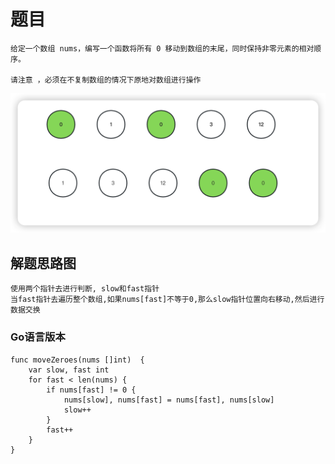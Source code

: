 <!--
 * @Date: 2023-03-01 14:51:09
 * @Author: Bruce
 * @Description: 
-->
# 题目

```
给定一个数组 nums，编写一个函数将所有 0 移动到数组的末尾，同时保持非零元素的相对顺序。

请注意 ，必须在不复制数组的情况下原地对数组进行操作
```

<img src="./../images/simple/283/283.png">

## 解题思路图

```
使用两个指针去进行判断, slow和fast指针
当fast指针去遍历整个数组,如果nums[fast]不等于0,那么slow指针位置向右移动,然后进行数据交换
```

### **Go语言版本**

```
func moveZeroes(nums []int)  {
    var slow, fast int
    for fast < len(nums) {
        if nums[fast] != 0 {
            nums[slow], nums[fast] = nums[fast], nums[slow]
            slow++
        }
        fast++
    }
}
```

